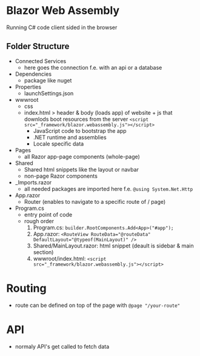 # Blazor Web Assembly
 Running C# code client sided in the browser
## Folder Structure
 - Connected Services
	 - here goes the connection f.e. with an api or a database
 - Dependencies
	 - package like nuget
 - Properties
	 - launchSettings.json
 - wwwroot
	 - css 
	 - index.html > header & body (loads app) of website + js that downlods boot resources from the server
	 ```<script src="_framework/blazor.webassembly.js"></script>```
		 -  JavaScript code to bootstrap the app
		-  .NET runtime and assemblies
		-   Locale specific data
 - Pages
	 - all Razor app-page components (whole-page)
 - Shared
	 - Shared html snippets like the layout or navbar
	 - non-page Razor components
 - _Imports.razor
	 - all needed packages are imported here f.e. ```@using System.Net.Http```
 - App.razor
	 -	Router (enables to navigate to a specific route of / page)
 - Program.cs
	 - entry point of code
	 - rough order 
		 1. Program.cs: ```builder.RootComponents.Add<App>("#app");```
		 2. App.razor: ```<RouteView RouteData="@routeData" DefaultLayout="@typeof(MainLayout)" />```
		 3. Shared/MainLayout.razor:  html snippet (deault is sidebar & main section)
		 4. wwwroot/index.html: ```<script src="_framework/blazor.webassembly.js"></script>```
# Routing
 - route can be defined on top of the page with
`@page "/your-route"`
# API
 - normaly API's get called to fetch data

<!--stackedit_data:
eyJoaXN0b3J5IjpbMTQ4MjE2NDQ2N119
-->